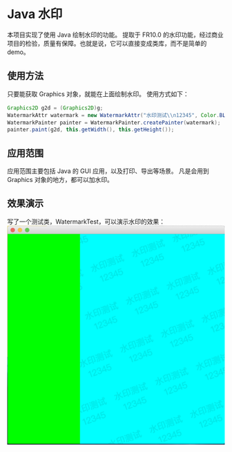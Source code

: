 # Java 水印

本项目实现了使用 Java 绘制水印的功能。
提取于 FR10.0 的水印功能，经过商业项目的检验，质量有保障。也就是说，它可以直接变成类库，而不是简单的 demo。

## 使用方法
只要能获取 Graphics 对象，就能在上面绘制水印。
使用方式如下：
```java
Graphics2D g2d = (Graphics2D)g;
WatermarkAttr watermark = new WatermarkAttr("水印测试\\n12345", Color.BLACK, 24);
WatermarkPainter painter = WatermarkPainter.createPainter(watermark);
painter.paint(g2d, this.getWidth(), this.getHeight());
```

## 应用范围
应用范围主要包括 Java 的 GUI 应用，以及打印、导出等场景。
凡是会用到 Graphics 对象的地方，都可以加水印。

## 效果演示
写了一个测试类，WatermarkTest，可以演示水印的效果：
![](https://raw.githubusercontent.com/plough/JavaWatermark/master/img/watermarkDemo.png)

